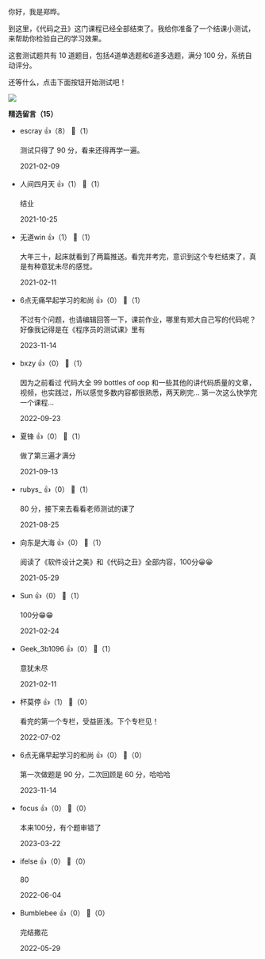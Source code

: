 你好，我是郑晔。

到这里，《代码之丑》这门课程已经全部结束了。我给你准备了一个结课小测试，来帮助你检验自己的学习效果。

这套测试题共有 10 道题目，包括4道单选题和6道多选题，满分 100 分，系统自动评分。

还等什么，点击下面按钮开始测试吧！

[![](https://static001.geekbang.org/resource/image/28/a4/28d1be62669b4f3cc01c36466bf811a4.png?wh=1142%2A201)](http://time.geekbang.org/quiz/intro?act_id=365&exam_id=1023)
<div><strong>精选留言（15）</strong></div><ul>
<li><span>escray</span> 👍（8） 💬（1）<p>测试只得了 90 分，看来还得再学一遍。</p>2021-02-09</li><br/><li><span>人间四月天</span> 👍（1） 💬（1）<p>结业</p>2021-10-25</li><br/><li><span>无道win</span> 👍（1） 💬（1）<p>大年三十，起床就看到了两篇推送。看完并考完，意识到这个专栏结束了，真是有种意犹未尽的感觉。</p>2021-02-11</li><br/><li><span>6点无痛早起学习的和尚</span> 👍（0） 💬（1）<p>不过有个问题，也请编辑回答一下，课前作业，哪里有郑大自己写的代码呢？好像我记得是在《程序员的测试课》里有</p>2023-11-14</li><br/><li><span>bxzy</span> 👍（0） 💬（1）<p>因为之前看过 代码大全 99 bottles of oop 和一些其他的讲代码质量的文章，视频，也实践过，所以感觉多数内容都很熟悉，两天刷完… 第一次这么快学完一个课程…</p>2022-09-23</li><br/><li><span>夏锋</span> 👍（0） 💬（1）<p>做了第三遍才满分</p>2021-09-13</li><br/><li><span>rubys_</span> 👍（0） 💬（1）<p>80 分，接下来去看看老师测试的课了</p>2021-08-25</li><br/><li><span>向东是大海</span> 👍（0） 💬（1）<p>阅读了《软件设计之美》和《代码之丑》全部内容，100分😀😀</p>2021-05-29</li><br/><li><span>Sun</span> 👍（0） 💬（1）<p>100分😁😁</p>2021-02-24</li><br/><li><span>Geek_3b1096</span> 👍（0） 💬（1）<p>意犹未尽</p>2021-02-11</li><br/><li><span>杯莫停</span> 👍（1） 💬（0）<p>看完的第一个专栏，受益匪浅。下个专栏见！</p>2022-07-02</li><br/><li><span>6点无痛早起学习的和尚</span> 👍（0） 💬（0）<p>第一次做题是 90 分，二次回顾是 60 分，哈哈哈</p>2023-11-14</li><br/><li><span>focus</span> 👍（0） 💬（0）<p>本来100分，有个题审错了</p>2023-03-22</li><br/><li><span>ifelse</span> 👍（0） 💬（0）<p>80</p>2022-06-04</li><br/><li><span>Bumblebee</span> 👍（0） 💬（0）<p>完结撒花</p>2022-05-29</li><br/>
</ul>